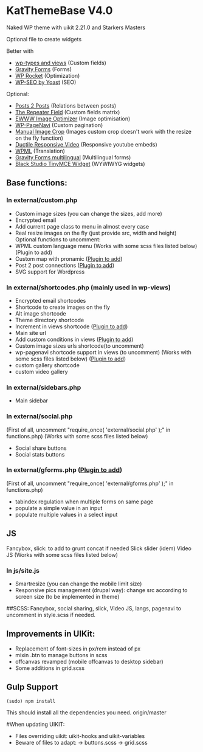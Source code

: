 # KatThemeBase V4.0
Naked WP theme with uikit 2.21.0 and Starkers Masters

Optional file to create widgets

Better with

- [wp-types and views](http://wp-types.com/) (Custom fields)
- [Gravity Forms](http://www.gravityforms.com/) (Forms)
- [WP Rocket](http://wp-rocket.me/) (Optimization)
- [WP-SEO by Yoast](https://wordpress.org/plugins/wordpress-seo/) (SEO)

Optional:

- [Posts 2 Posts](https://wordpress.org/plugins/posts-to-posts/) (Relations between posts)
- [The Repeater Field](https://wordpress.org/plugins/ewww-image-optimizer/) (Custom fields matrix)
- [EWWW Image Optimizer](https://wordpress.org/plugins/posts-to-posts/) (Image optimisation)
- [WP-PageNavi](https://wordpress.org/plugins/wp-pagenavi/) (Custom pagination)
- [Manual Image Crop](https://wordpress.org/plugins/manual-image-crop/) (Images custom crop doesn't work with the resize on the fly function)
- [Ductile Responsive Video](https://wordpress.org/plugins/ductile-responsive-video/) (Responsive youtube embeds)
- [WPML](https://wpml.org/) (Translation)
- [Gravity Forms multilingual](https://wpml.org/documentation/related-projects/gravity-forms-multilingual/) (Multilingual forms)
- [Black Studio TinyMCE Widget](https://wordpress.org/plugins/black-studio-tinymce-widget/) (WYWIWYG widgets)

## Base functions:

### In external/custom.php
- Custom image sizes (you can change the sizes, add more)
- Encrypted email
- Add current page class to menu in almost every case
- Real resize images on the fly (just provide src, width and height)
Optional functions to uncomment:
- WPML custom language menu (Works with some scss files listed below) (Plugin to add)
- Custom map with pronamic ([Plugin to add](https://wordpress.org/plugins/pronamic-google-maps/))
- Post 2 post connections ([Plugin to add](https://wordpress.org/plugins/posts-to-posts/))
- SVG support for Wordpress


### In external/shortcodes.php (mainly used in wp-views)
<!-- - Shortcode for icon svgs (to be used in 2 years) :p -->
- Encrypted email shortcodes
- Shortcode to create images on the fly
- Alt image shortcode
- Theme directory shortcode
- Increment in views shortcode ([Plugin to add](http://wp-types.com/))
- Main site url
- Add custom conditions in views ([Plugin to add](http://wp-types.com/))
- Custom image sizes urls shortcode(to uncomment)
- wp-pagenavi shortcode support in views (to uncomment) (Works with some scss files listed below) ([Plugin to add](https://wordpress.org/plugins/wp-pagenavi/))
- custom gallery shortcode
- custom video gallery

### In external/sidebars.php
- Main sidebar

### In external/social.php
(First of all, uncomment "require_once( 'external/social.php' );" in functions.php)
(Works with some scss files listed below)
- Social share buttons
- Social stats buttons

### In external/gforms.php ([Plugin to add](http://www.gravityforms.com/))
(First of all, uncomment "require_once( 'external/gforms.php' );" in functions.php)

- tabindex regulation when multiple forms on same page
- populate a simple value in an input
- populate multiple values in a select input

## JS
Fancybox, slick: to add to grunt concat if needed
Slick slider (idem)
Video JS
(Works with some scss files listed below)

### In js/site.js
- Smartresize (you can change the mobile limit size)
- Responsive pics management (drupal way): change src according to screen size (to be implemented in theme)

##SCSS:
Fancybox, social sharing, slick, Video JS, langs, pagenavi to uncomment in style.scss if needed.

## Improvements in UIKit:

- Replacement of font-sizes in px/rem instead of px
- mixin .btn to manage buttons in scss
- offcanvas revamped (mobile offcanvas to desktop sidebar)
- Some additions in grid.scss

## Gulp Support

`(sudo) npm install`

This should install all the dependencies you need.
origin/master

#When updating UIKIT:

- Files overriding uikit: uikit-hooks and uikit-variables
- Beware of files to adapt:
-> buttons.scss
-> grid.scss
